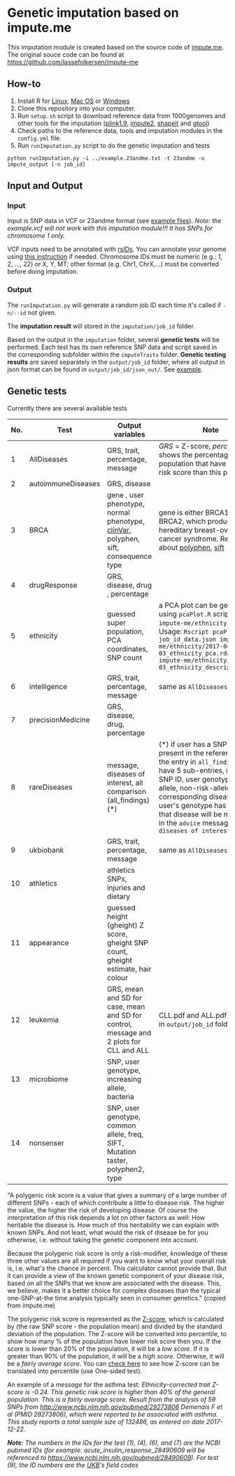 # Genetic imputation based on impute.me
This imputation module is created based on the source code of [impute.me](https://www.impute.me/). The original souce code can be found at https://github.com/lassefolkersen/impute-me

## How-to
1. Install R for [Linux](https://cran.r-project.org/bin/linux/), [Mac OS](https://cran.r-project.org/bin/macosx/) or [Windows](https://cran.r-project.org/bin/windows/base/)
2. Clone this repository into your computer.
3. Run `setup.sh` script to download reference data from 1000genomes and other tools for the imputation ([plink1.9](https://www.cog-genomics.org/plink/1.9/), [impute2](https://mathgen.stats.ox.ac.uk/impute/impute_v2.html), [shapeit](https://mathgen.stats.ox.ac.uk/genetics_software/shapeit/shapeit.html) and [gtool](https://www.well.ox.ac.uk/~cfreeman/software/gwas/gtool.html))
4. Check paths to the reference data, tools and imputation modules in the `config.yml` file.
5. Run `runImputation.py` script to do the genetic imputation and tests
```
python runImputation.py -i ../example.23andme.txt -t 23andme -o impute_output [-n job_id]
```

## Input and Output
### Input
Input is SNP data in VCF or 23andme format (see [example files](https://github.com/trvinh/genomes-io-prj/tree/master/ancestry)). *Note: the example.vcf will not work with this imputation module!!! It has SNPs for chromosome 1 only.*

VCF inputs need to be annotated with [rsIDs](https://www.ncbi.nlm.nih.gov/books/NBK44417/#Content.what_is_a_reference_snp_or__rs_i). You can annotate your genome using [this instruction](https://gist.github.com/trvinh/43a0e0724ee7330a45d0c7074f1c0e5f) if needed. Chromosome IDs must be numeric (e.g.: 1, 2, ..., 22) or X, Y, MT; other format (e.g. Chr1, ChrX,...) must be converted before doing imputation.

### Output
The `runImputation.py` will generate a random job ID each time it's called if `-n/--id` not given.

The **imputation result** will stored in the `imputation/job_id` folder.

Based on the output in the `imputation` folder, several **genetic tests** will be performed. Each test has its own reference SNP data and script saved in the corresponding subfolder within the `imputeTraits` folder. **Genetic testing results** are saved separately in the `output/job_id` folder, where all output in json format can be found in `output/job_id/json_out/`. See [example](https://github.com/trvinh/genomes-io-prj/blob/master/imputation/example/).

## Genetic tests

Currently there are several available tests

| No. | Test | Output variables | Note |
| --- | ---- | ------ | ---- |
| 1 | AllDiseases | GRS, trait, percentage, message | *GRS* = Z-score, *percentage* shows the percentage of the population that have a slower risk score than this person |
| 2 | autoimmuneDiseases | GRS, disease |   |
| 3 | BRCA | gene , user phenotype, normal phenotype, [clinVar](https://www.ncbi.nlm.nih.gov/clinvar/intro/), polyphen, sift, consequence type | gene is either BRCA1 or BRCA2, which produce a hereditary breast-ovarian cancer syndrome. Read more about [polyphen](http://genetics.bwh.harvard.edu/pph2/), [sift](https://www.ncbi.nlm.nih.gov/pubmed/19561590) |
| 4 | drugResponse | GRS, disease, drug , percentage |   |
| 5 | ethnicity | guessed super population, PCA coordinates, SNP count | a PCA plot can be generated using `pcaPlot.R` script in the `impute-me/ethnicity` folder. Usage: `Rscript pcaPlot.R job_id_data.json impute-me/ethnicity/2017-04-03_ethnicity_pca.rdata impute-me/ethnicity/2017-04-03_ethnicity_descriptions.txt` |
| 6 | intelligence | GRS, trait, percentage, message | same as `AllDiseases`  |
| 7 | precisionMedicine | GRS, disease, drug, percentage |   |
| 8 | rareDiseases | message, diseases of interest, all comparison (all_findings) (*) | (*) if user has a SNP that is present in the reference data, the entry in `all_findings` will have 5 sub-entries, including SNP ID, user genotype, risk allele, non-risk-allele and the corresponding disease. If user's genotype has risk allele, that disease will be mentioned in the `advice` message and `diseases of interest` |
| 9 | ukbiobank | GRS, trait, percentage, message | same as `AllDiseases` |
| 10 | athletics |athletics SNPs, injuries and dietary |   |
| 11 | appearance | guessed height (gheight) Z score, gheight SNP count, gheight estimate, hair colour |   |
| 12 | leukemia | GRS, mean and SD for case, mean and SD for control, message and 2 plots for CLL and ALL | CLL.pdf and ALL.pdf are saved in `output/job_id` folder |
| 13 | microbiome | SNP, user genotype, increasing allele, bacteria |   |
| 14 | nonsenser | SNP, user genotype, common allele, freq, SIFT, Mutation taster, polyphen2, type |   |


"A polygenic risk score is a value that gives a summary of a large number of different SNPs - each of which contribute a little to disease risk. The higher the value, the higher the risk of developing disease. Of course the interpretation of this risk depends a lot on other factors as well: How heritable the disease is. How much of this heritability we can explain with known SNPs. And not least, what would the risk of disease be for you otherwise, i.e. without taking the genetic component into account.

Because the polygenic risk score is only a risk-modifier, knowledge of these three other values are all required if you want to know what your overall risk is, i.e. what's the chance in percent. This calculator cannot provide that. But it can provide a view of the known genetic component of your disease risk, based on all the SNPs that we know are associated with the disease. This, we believe, makes it a better choice for complex diseases than the typical one-SNP-at-the time analysis typically seen in consumer genetics." (copied from impute.me)

The polygenic risk score is represented as the [Z-score](https://en.wikipedia.org/wiki/Standard_score), which is calculated by (the raw SNP score - the population mean) and divided by the standard deviation of the population. The Z-score will be converted into percentile, to show how many % of the population have lower risk score then you. If the score is lower than 20% of the population, it will be a *low score*. If it is greater than 90% of the population, it will be a *high score*. Otherwise, it will be a *fairly average score*. You can [check here](https://measuringu.com/pcalcz/) to see how Z-score can be translated into percentile (use One-sided test).

An example of a *message* for the asthma test: *Ethnicity-corrected trait Z-score is -0.24. This genetic risk score is higher than 40% of the general population. This is a fairly average score. Result from the analysis of 59 SNPs from http://www.ncbi.nlm.nih.gov/pubmed/29273806 Demenais F et al (PMID 29273806), which were reported to be associated with asthma. This study reports a total sample size of 132486, as entered on date 2017-12-22.*

*__Note__: The numbers in the IDs for the test (1), (4), (6), and (7) are the NCBI pubmed IDs (for example: acute_insulin_response_28490609 will be referenced to https://www.ncbi.nlm.nih.gov/pubmed/28490609). For test (9), the ID numbers are the [UKB](http://biobank.ndph.ox.ac.uk/showcase/search.cgi)'s field codes*
